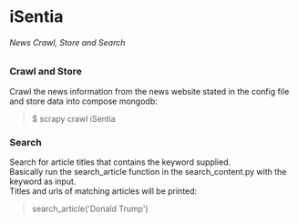 # iSentia
###### News Crawl, Store and Search

### Crawl and Store
Crawl the news information from the news website stated in the config file and store data into compose mongodb:
> $ scrapy crawl iSentia

### Search
Search for article titles that contains the keyword supplied. <br />
Basically run the search_article function in the search_content.py with the keyword as input.<br />
Titles and urls of matching articles will be printed:
> search_article('Donald Trump')
